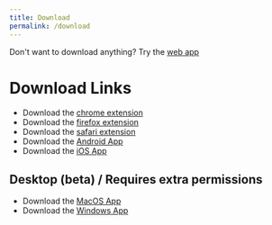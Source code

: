 ```yaml
---
title: Download
permalink: /download
---
```

Don't want to download anything? Try the [web app](https://my.fleetingnotes.app)
# Download Links
- Download the [chrome extension](https://chrome.google.com/webstore/detail/fleeting-notes/gcplhmogdjioeaenmehmapbdonklmdnc/)
- Download the [firefox extension](https://addons.mozilla.org/en-CA/firefox/addon/fleeting-notes/)
- Download the [safari extension](https://apps.apple.com/us/app/fleeting-notes-web-extension/id1669824754)
- Download the [Android App](https://play.google.com/store/apps/details?id=com.fleetingnotes)
- Download the [iOS App](https://apps.apple.com/us/app/fleeting-notes/id1615226800)

## Desktop (beta) / Requires extra permissions
- Download the [MacOS App](https://github.com/fleetingnotes/fleeting-notes-flutter/releases/latest/download/FleetingNotesMac.dmg)
- Download the [Windows App](https://github.com/fleetingnotes/fleeting-notes-flutter/releases/latest/download/FleetingNotesWindowsInstaller.exe)
